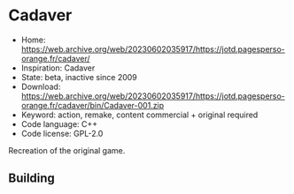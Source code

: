 # Cadaver

- Home: https://web.archive.org/web/20230602035917/https://jotd.pagesperso-orange.fr/cadaver/
- Inspiration: Cadaver
- State: beta, inactive since 2009
- Download: https://web.archive.org/web/20230602035917/https://jotd.pagesperso-orange.fr/cadaver/bin/Cadaver-001.zip
- Keyword: action, remake, content commercial + original required
- Code language: C++
- Code license: GPL-2.0

Recreation of the original game.

## Building
